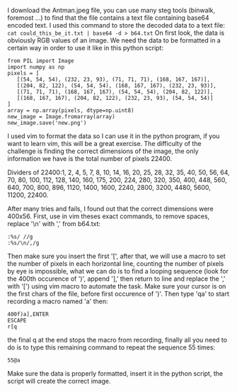 I download the Antman.jpeg file, you can use many steg tools (binwalk, foremost ...) to find that the file contains a text file containing base64 encoded text.
I used this command to store the decoded data to a text file: 
```cat could_this_be_it.txt | base64 -d > b64.txt```
On first look, the data is obviously RGB values of an image. We need the data to be formatted in a certain way in order to use it like in this python script:
```
from PIL import Image
import numpy as np
pixels = [
   [(54, 54, 54), (232, 23, 93), (71, 71, 71), (168, 167, 167)],
   [(204, 82, 122), (54, 54, 54), (168, 167, 167), (232, 23, 93)],
   [(71, 71, 71), (168, 167, 167), (54, 54, 54), (204, 82, 122)],
   [(168, 167, 167), (204, 82, 122), (232, 23, 93), (54, 54, 54)]
]
array = np.array(pixels, dtype=np.uint8)
new_image = Image.fromarray(array)
new_image.save('new.png')
```
I used vim to format the data so I can use it in the python program, if you want to learn vim, this will be a great exercise.
The difficulty of the challenge is finding the correct dimensions of the image, the only information we have is the total number of pixels 22400.

Dividers of 22400:1, 2, 4, 5, 7, 8, 10, 14, 16, 20, 25, 28, 32, 35, 40, 50, 56, 64, 70, 80, 100, 112, 128, 140, 160, 175, 200, 224, 280, 320, 350, 400, 448, 560, 640, 700, 800, 896, 1120, 1400, 1600, 2240, 2800, 3200, 4480, 5600, 11200, 22400.

After many tries and fails, I found out that the correct dimensions were 400x56.
First, use in vim theses exact commands, to remove spaces, replace '\n' with ',' from b64.txt:
```
:%s/ //g
:%s/\n/,/g
```
Then make sure you insert the first '[', after that, we will use a macro to set the number of pixels in each horizontal line, counting the number of pixels by eye is impossible, what we can do is to find a looping sequence (look for the 400th occurence of ')', append '],' then return to line and replace the ',' with '[') using vim macro to automate the task. Make sure your cursor is on the first chars of the file, before first occurence of ')'.
Then type 'qa' to start recording a macro named 'a' then:
```
400f)a],ENTER
ESCAPE
r[q
```
the final q at the end stops the macro from recording, finally all you need to do is to type this remaining command to repeat the sequence 55 times:
```
55@a
```
Make sure the data is properly formatted, insert it in the python script, the script will create the correct image.

